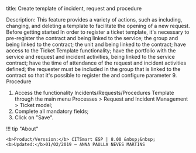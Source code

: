 title: Create template of incident, request and procedure  

Description: This feature provides a variety of actions, such as including, changing, and deleting a template to facilitate the opening of a new request.   
Before getting started
In order to register a ticket template, it's necessary to pre-register the contract and being linked to the service; the group and being linked to the contract; the unit and being linked to the contract; have access to the Ticket Template functionality; have the portfolio with the service and request and incident activities, being linked to the service contract; have the time of attendance of the request and incident activities defined; the requester must be included in the group that is linked to the contract so that it's possible to register the and configure parameter 9.  
Procedure
1.	Access the functionality Incidents/Requests/Procedures Template through the main menu Processes > Request and Incident Management > Ticket model;  
2.	Complete all mandatory fields;  
3.	Click on "Save".  
	

!!! tip "About"

    <b>Product/Verssion:</b> CITSmart ESP | 8.00 &nbsp;&nbsp;
    <b>Updated:</b>01/02/2019 – ANNA PAULLA NEVES MARTINS



